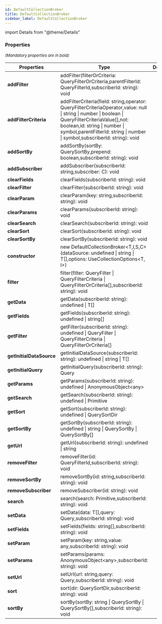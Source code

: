 ```yaml
---
id: DefaultCollectionBroker
title: DefaultCollectionBroker
sidebar_label: DefaultCollectionBroker
---
```


import Details from "@theme/Details"




### Properties

<font size="2"><i>(Mandatory properties are in bold)</i></font>

| Properties | Type | Description |
| --------- | ---- | ----------- |
| **addFilter** | addFilter(filterOrCriteria: QueryFilterOrCriteria,parentFilterId: QueryFilterId,subscriberId: string): void |  |
| **addFilterCriteria** | addFilterCriteria(field: string,operator: QueryFilterCriteriaOperator,value: null \| string \| number \| boolean \| QueryFilterCriteriaValue[],not: boolean,id: string \| number \| symbol,parentFilterId: string \| number \| symbol,subscriberId: string): void |  |
| **addSortBy** | addSortBy(sortBy: QuerySortBy,prepend: boolean,subscriberId: string): void |  |
| **addSubscriber** | addSubscriber(subscriberId: string,subscriber: C): void |  |
| **clearFields** | clearFields(subscriberId: string): void |  |
| **clearFilter** | clearFilter(subscriberId: string): void |  |
| **clearParam** | clearParam(key: string,subscriberId: string): void |  |
| **clearParams** | clearParams(subscriberId: string): void |  |
| **clearSearch** | clearSearch(subscriberId: string): void |  |
| **clearSort** | clearSort(subscriberId: string): void |  |
| **clearSortBy** | clearSortBy(subscriberId: string): void |  |
| **constructor** | new DefaultCollectionBroker<T,I,S,C\>(dataSource: undefined \| string \| T[],options: UseCollectionOptions<T, I\>) |  |
| **filter** | filter(filter: QueryFilter \| QueryFilterCriteria \| QueryFilterOrCriteria[],subscriberId: string): void |  |
| **getData** | getData(subscriberId: string): undefined \| T[] |  |
| **getFields** | getFields(subscriberId: string): undefined \| string[] |  |
| **getFilter** | getFilter(subscriberId: string): undefined \| QueryFilter \| QueryFilterCriteria \| QueryFilterOrCriteria[] |  |
| **getInitialDataSource** | getInitialDataSource(subscriberId: string): undefined \| string \| T[] |  |
| **getInitialQuery** | getInitialQuery(subscriberId: string): Query |  |
| **getParams** | getParams(subscriberId: string): undefined \| AnonymousObject<any\> |  |
| **getSearch** | getSearch(subscriberId: string): undefined \| Primitive |  |
| **getSort** | getSort(subscriberId: string): undefined \| QuerySortDir |  |
| **getSortBy** | getSortBy(subscriberId: string): undefined \| string \| QuerySortBy \| QuerySortBy[] |  |
| **getUrl** | getUrl(subscriberId: string): undefined \| string |  |
| **removeFilter** | removeFilter(id: QueryFilterId,subscriberId: string): void |  |
| **removeSortBy** | removeSortBy(id: string,subscriberId: string): void |  |
| **removeSubscriber** | removeSubscriber(id: string): void |  |
| **search** | search(search: Primitive,subscriberId: string): void |  |
| **setData** | setData(data: T[],query: Query,subscriberId: string): void |  |
| **setFields** | setFields(fields: string[],subscriberId: string): void |  |
| **setParam** | setParam(key: string,value: any,subscriberId: string): void |  |
| **setParams** | setParams(params: AnonymousObject<any\>,subscriberId: string): void |  |
| **setUrl** | setUrl(url: string,query: Query,subscriberId: string): void |  |
| **sort** | sort(dir: QuerySortDir,subscriberId: string): void |  |
| **sortBy** | sortBy(sortBy: string \| QuerySortBy \| QuerySortBy[],subscriberId: string): void |  |


